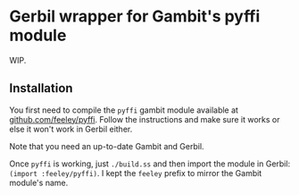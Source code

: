 # Gerbil wrapper for Gambit's pyffi module

WIP.

## Installation

You first need to compile the `pyffi` gambit module available at
[github.com/feeley/pyffi](https://github.com/feeley/pyffi). Follow the
instructions and make sure it works or else it won't work in Gerbil either.

Note that you need an up-to-date Gambit and Gerbil.

Once `pyffi` is working, just `./build.ss` and then import the module in Gerbil:
`(import :feeley/pyffi)`. I kept the `feeley` prefix to mirror the Gambit
module's name.

